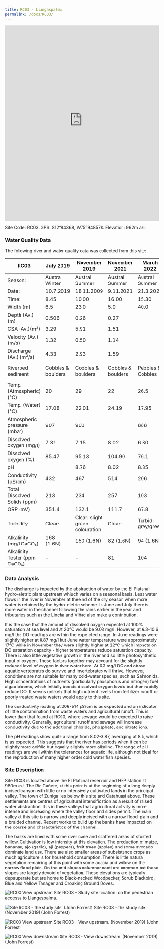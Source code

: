 ```yaml
---
title: RC03 - Llangaspalma
permalink: /docs/RC03/
---
```


<iframe width="100%" height="640" allowfullscreen style="border-style:none;" src="https://cavep-undc-hosting.netlify.com/sites/RC03/app-files/"></iframe>

Site Code: RC03.  GPS: S12°84368, W75°948578. Elevation:
962m asl.


### Water Quality Data

The following river and water quality data was collected from this site:

|     RC03                             |     July 2019               |     November   2019                      |     November 2021           |     March 2022              |     June 2022                   |
|--------------------------------------|-----------------------------|------------------------------------------|-----------------------------|-----------------------------|---------------------------------|
|     Season:                          |     Austral   Winter        |     Austral   Summer                     |     Austral Summer          |     Austral Summer          |     Austral Winter              |
|     Date:                            |     10.7.2019               |     18.11.2009                           |     9.11.2021               |     21.3.2022               |     26.6.22                     |
|     Time:                            |     8.45                    |     10.00                                |     16.00                   |     15.30                   |     11.15                       |
|     Width (m)                        |     6.5                     |     23.0                                 |     5.0                     |     40.0                    |     3.6                         |
|     Depth (Av.) (m)                  |     0.506                   |     0.26                                 |     0.27                    |                             |     1.40                         |
|     CSA (Av.)(m²)                    |     3.29                    |     5.91                                 |     1.51                    |                             |     5.04                        |
|     Velocity (Av.) (m/s)             |     1.32                    |     0.50                                 |     1.14                    |                             |     1.80                         |
|     Discharge (Av.) (m³/s)           |     4.33                    |     2.93                                 |     1.59                    |                             |     9.07                        |
|     Riverbed sediment                |     Cobbles   & boulders    |     Cobbles   & boulders                 |     Cobbles   & boulders    |     Pebbles   & Cobbles     |     Pebbles   & Cobbles         |
|     Temp. (Atmospheric) (°C)         |     20                      |     29                                   |     22                      |     26.5                    |     18                          |
|     Temp. (Water) (°C)               |     17.08                   |     22.01                                |     24.19                   |     17.95                   |     18.10                       |
|     Atmospheric pressure (mbar)      |     907                     |     900                                  |                             |     888                     |     884                         |
|     Dissolved oxygen (mg/l)          |     7.31                    |     7.15                                 |     8.02                    |     6.30                    |     10.60                      |
|     Dissolved oxygen (%)             |     85.47                   |     95.13                                |     104.90                  |     76.1                    |     129.15                      |
|     pH                               |                             |     8.76                                 |     8.02                    |     8.35                    |     8.87                        |
|     Conductivity (µS/cm)             |     432                     |     467                                  |     514                     |     206                     |     452                         |
|     Total Dissolved Solids (ppm)     |     213                     |     234                                  |     257                     |     103                     |     226                         |
|     ORP (mV)                         |     351.4                   |     132.1                                |     111.7                   |     67.8                    |     127.43                      |
|     Turbidity                        |     Clear:                  |     Clear:   slight green colouration    |     Clear:                  |     Turbid:   grey/green    |     Clear: slightly greenish    |
|     Alkalinity (mg/l CaCO₃)          |     168 (1.6N)              |     150  (1.6N)                          |     82 (1.6N)               |     94 (1.6N)               |     126 (1.6N)                  |
|     Alkalinity Tester (ppm CaCO₃)    |     -                       |     -                                    |     81                      |     104                     |     119                         |


### Data Analysis
The discharge is impacted by the abstraction of water by the El Platanal hydro-eletric plant upstream whiuch varies on a seasonal basis. Less water flows in the river in November at thee nd of the dry season when more water is retained by the hydro-eletric scheme. In June and July there is more water in the channel following the rains earlier in the year and tributaries such as the Lincha and Viñac also make a contribution.

It is the case that the amount of dissolved oxygen expected at 100% saturation at sea level and at 20°C would be 9.03 mg/l. However, at 6.3-10.6 mg/l the DO readings are within the expe cted range. In June readings were slightly higher at 8.87 mg/l but June water temperature were approximately 17°C while in November they were slightly higher at 22°C which impacts on DO saturation capacity - higher temperatures reduce saturation capacity. There is also little vegetative growth in the river and so little photosynthetic input of oxygen. These factors together may account for the slightly reduced level of oxygen in river water here. At 6.3 mg/l DO and above aquatic vertebrates do survive and invertebrates will thrive. However, conditions are not suitable for many cold-water species, such as Salmonids. High concentrations of nutrients (particularly phosphorus and nitrogen) fuel algae blooms, which initially boosts dissolved oxygen levels but then rapidly reduce DO. It seems unlikely that high nutrient levels from fertilizer runoff or poorly treated waste waters would apply to this site. 

The conductivity reading at 206-514 µS/cm is as expected and an indicator of little contamination from waste waters and agricultural runoff. This is lower than that found at RC00, where sewage would be expected to raise conductivity. Generally, agricultural runoff and sewage will increase conductivity due to the additional chloride, phosphate, and nitrate ions. 

The pH readings show quite a range from 8.02-8.87, averaging at 8.5, which is as expected. This suggests that the river has periods when it can be slightly more acifdic but equally slightly more alkaline. The range of pH readings are well within the tolerances for aquatic life, although not ideal for the reproduction of many higher order cold water fish species.


### Site Description
Site RC03 is located above the El Platanal reservoir and HEP station at 960m asl. The Rio Cañete, at this point is at the beginning of a long deeply incised canyon with little or no intensively cultivated lands in the principal valley. The town of Zuniga lies below this site and Catahuasi above. These settlements are centres of agricultural intensification as a result of raised water abstraction. It is in these valleys that agricultural activity is more intense and increasing where the valley floor and sides permit. The main valley at this site is narrow and deeply incised with a narrow flood-plain and a braided channel. Recent works to build up the banks have impacted on the course and characteristics of the channel.
 
The banks are lined with some river cane and scattered areas of stunted willow. Cultivation is low intensity at this elevation. The production of maize, bananas, ajo (garlic), aji (peppers), fruit trees (apples) and some avocado dominate land use. There are also smaller areas of subsistence crops as much agriculture is for household consumption. There is little natural vegetation remaining at this point with some acacia and willow on the narrow flood plain. On the arid slopes columnar cacti are common but these slopes are largely devoid of vegetation. These elevations are typically depauperate but are home to Black-necked Woodpecker, Scrub Blackbird, Blue and Yellow Tanager and Croaking Ground Doves.


![RC03 View upstream](/assets/SiteDescriptions/RC03/RC03BelowLlangastambo.jpg)
Site RC03 - Study site location: on the pedestrian accesss to Llangaspalma.


![Site RC03 - the study site. (John Forrest)](/assets/SiteDescriptions/RC03/RC03Studysite.JPG)
Site RC03 - the study site. (November 2019) (John Forrest)


![RC03 View upstream](/assets/SiteDescriptions/RC03/RC03Viewupstream.JPG)
Site RC03 - View upstream. (November 2019) (John Forrest)


![RC03 View downstream](/assets/SiteDescriptions/RC03/RC03Viewdownstream.JPG)
Site RC03 - View downstream. (November 2019) (John Forrest)
